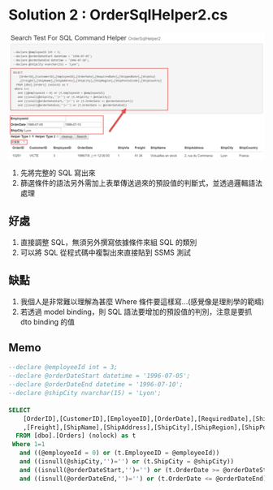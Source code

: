 # Solution 2 : OrderSqlHelper2.cs

![](./data/sol2.png)

1. 先將完整的 SQL 寫出來
1. 篩選條件的語法另外需加上表單傳送過來的預設值的判斷式，並透過邏輯語法處理

## 好處

1. 直接調整 SQL，無須另外撰寫依據條件來組 SQL 的類別
1. 可以將 SQL 從程式碼中複製出來直接貼到 SSMS 測試

## 缺點

1. 我個人是非常難以理解為甚麼 Where 條件要這樣寫...(感覺像是理則學的範疇)
1. 若透過 model binding，則 SQL 語法要增加的預設值的判別，注意是要抓 dto binding 的值

## Memo

```sql
--declare @employeeId int = 3;
--declare @orderDateStart datetime = '1996-07-05';
--declare @orderDateEnd datetime = '1996-07-10';
--declare @shipCity nvarchar(15) = 'Lyon';

SELECT
    [OrderID],[CustomerID],[EmployeeID],[OrderDate],[RequiredDate],[ShippedDate],[ShipVia]
    ,[Freight],[ShipName],[ShipAddress],[ShipCity],[ShipRegion],[ShipPostalCode],[ShipCountry]
  FROM [dbo].[Orders] (nolock) as t
 Where 1=1
   and ((@employeeId = 0) or (t.EmployeeID = @employeeId))
   and ((isnull(@shipCity,'')='') or (t.ShipCity = @shipCity))
   and ((isnull(@orderDateStart,'')='') or (t.OrderDate >= @orderDateStart))
   and ((isnull(@orderDateEnd,'')='') or (t.OrderDate <= @orderDateEnd))
```
